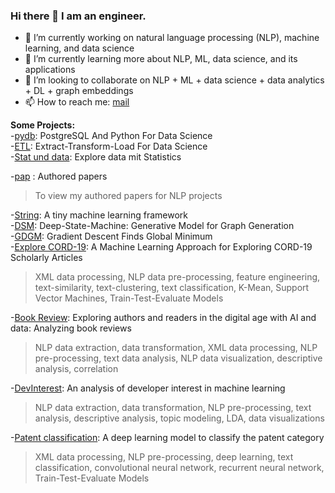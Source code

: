 ### Hi there 👋 I am an engineer.

- 🔭 I’m currently working on natural language processing (NLP), machine learning, and data science <!--graph neural networks, and deep graph generative models. -->
- 🌱 I’m currently learning more about NLP, ML, data science, and its applications
- 👯 I’m looking to collaborate on NLP + ML + data science + data analytics + DL + graph embeddings
- 📫 How to reach me: [mail](mailto:abhisheksubedi27@gmail.com)

**Some Projects:**  
-[pydb](https://github.com/Supertring/postgresql-mit-python-for-data-science): PostgreSQL And Python For Data Science  
-[ETL](https://github.com/Supertring/datalab/tree/main/etl): Extract-Transform-Load For Data Science  
-[Stat und data](https://github.com/Supertring/Explore-data-mit-statistics): Explore data mit Statistics  

-[pap](https://github.com/Supertring/papers) : Authored papers  
  > To view my authored papers for NLP projects

-[String](https://github.com/Supertring/ml-framework): A tiny machine learning framework  
-[DSM](https://github.com/Supertring/Deep-State-Machine): Deep-State-Machine: Generative Model for Graph Generation  
-[GDGM](https://github.com/Supertring/Gradient-Descent-Finds-Global-Minimum): Gradient Descent Finds Global Minimum  
-[Explore CORD-19](https://github.com/Supertring/A-Machine-Learning-Approach-for-Exploring-CORD-19-Scholarly-Articles): A Machine Learning Approach for Exploring CORD-19 Scholarly Articles  
  > XML data processing, NLP data pre-processing, feature engineering, text-similarity, text-clustering, text classification, K-Mean, Support Vector Machines, Train-Test-Evaluate Models

-[Book Review](https://github.com/Supertring/Computational-Social-Science-lab-Book-Review): Exploring authors and readers in the digital age with AI and data: Analyzing book reviews  
  > NLP data extraction, data transformation, XML data processing, NLP pre-processing, text data analysis, NLP data visualization, descriptive analysis, correlation

-[DevInterest](https://github.com/Supertring/An-analysis-of-developer-interest-into-machine-learning): An analysis of developer interest in machine learning  
  > NLP data extraction, data transformation, NLP pre-processing, text analysis, descriptive analysis, topic modeling, LDA, data visualizations

-[Patent classification](https://github.com/Supertring/Patent-classification): A deep learning model to classify the patent category  
  > XML data processing, NLP pre-processing, deep learning, text classification, convolutional neural network, recurrent neural network, Train-Test-Evaluate Models

